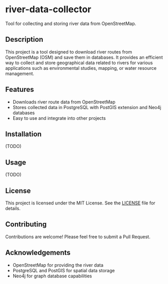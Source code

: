 # river-data-collector

Tool for collecting and storing river data from OpenStreetMap.

## Description

This project is a tool designed to download river routes from OpenStreetMap (OSM) and save them in databases. It provides an efficient way to collect and store geographical data related to rivers for various applications such as environmental studies, mapping, or water resource management.

## Features

- Downloads river route data from OpenStreetMap
- Stores collected data in PostgreSQL with PostGIS extension and Neo4j databases
- Easy to use and integrate into other projects

## Installation

(TODO)

## Usage

(TODO)

## License

This project is licensed under the MIT License. See the [LICENSE](LICENSE) file for details.

## Contributing

Contributions are welcome! Please feel free to submit a Pull Request.

## Acknowledgements

- OpenStreetMap for providing the river data
- PostgreSQL and PostGIS for spatial data storage
- Neo4j for graph database capabilities
